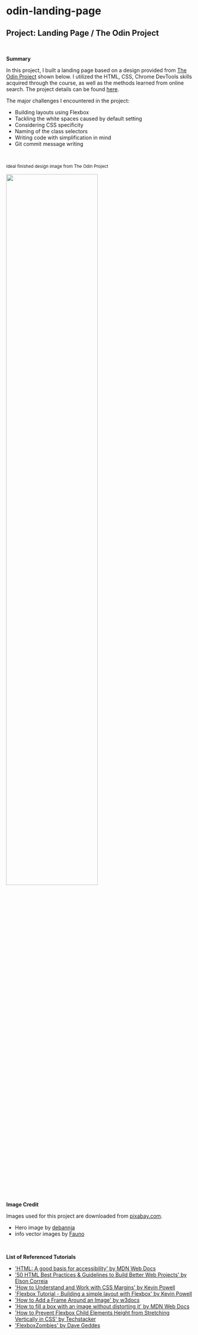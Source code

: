 # odin-landing-page
## Project: Landing Page / The Odin Project
<br>

**Summary**

In this project, I built a landing page based on a design provided from [The Odin Project](https://www.theodinproject.com) shown below. I utilized the HTML, CSS, Chrome DevTools skills acquired through the course, as well as the methods learned from online search. The project details can be found [here](https://www.theodinproject.com/lessons/foundations-landing-page). 

The major challenges I encountered in the project: 
 * Building layouts using Flexbox
 * Tackling the white spaces caused by default setting
 * Considering CSS specificity 
 * Naming of the class selectors 
 * Writing code with simplification in mind
 * Git commit message writing
<br>


<sub> Ideal finished design image from The Odin Project</sub>

<img src="https://cdn.statically.io/gh/TheOdinProject/curriculum/81a5d553f4073e593d23a6ab00d50eef8620796d/foundations/html_css/project/imgs/01.png" width="70%" height="70%">

<br>
<br>


**Image Credit**

Images used for this project are downloaded from [pixabay.com](https://pixabay.com).

* Hero image by [debannja](https://pixabay.com/users/debannja-1436966/) 
* info vector images by [Fauno](https://pixabay.com/users/fauno-2216272/)

<br>

**List of Referenced Tutorials**   

* ['HTML: A good basis for accessibility' by MDN Web Docs](https://developer.mozilla.org/en-US/docs/Learn/Accessibility/HTML)
* ['50 HTML Best Practices & Guidelines to Build Better Web Projects' by Elson Correia](https://medium.com/before-semicolon/50-html-best-practices-guidelines-to-build-better-web-projects-541736511c2d)
* ['How to Understand and Work with CSS Margins' by Kevin Powell](https://www.freecodecamp.org/news/css-margins/)
* ['Flexbox Tutorial - Building a simple layout with Flexbox' by Kevin Powell](https://youtu.be/JqJNhM8i-nc)
* ['How to Add a Frame Around an Image' by w3docs](https://www.w3docs.com/snippets/css/how-to-add-a-frame-around-an-image.html)
* ['How to fill a box with an image without distorting it' by MDN Web Docs](https://developer.mozilla.org/en-US/docs/Learn/CSS/Howto/Fill_a_box_with_an_image)
* ['How to Prevent Flexbox Child Elements Height from Stretching Vertically in CSS' by Techstacker](https://techstacker.com/prevent-flexbox-child-element-height-stretch-css/)
* ['FlexboxZombies' by Dave Geddes](https://flexboxzombies.com/p/flexbox-zombies)

